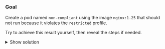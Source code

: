 
### Goal

Create a pod named `non-compliant` using the image `nginx:1.25` that should not run because it violates the `restricted` profile.

Try to achieve this result yourself, then reveal the steps if needed.

<details>
<summary>Show solution</summary>

### Tasks

1. **Create a manifest for an intentionally insecure pod.**

```bash
cat <<'EOF' > non-compliant-pod.yaml
apiVersion: v1
kind: Pod
metadata:
    name: non-compliant
    namespace: psa-restricted
spec:
    containers:
    - name: web
    image: nginx:1.25
    securityContext:
        privileged: true
EOF
```{{exec}}

2. **Attempt to deploy the pod into the restricted namespace.**

```bash
kubectl apply -f non-compliant-pod.yaml
```{{exec}}

PSA should reject the request with a `restricted` violation message because the container asks for `privileged: true`.

3. **Review the admission warnings (optional).**

```bash
kubectl get events -n psa-restricted --field-selector involvedObject.name=bad-nginx
```{{exec}}

The event log records that the pod was denied, which confirms the enforcement policy is active.

</details>
